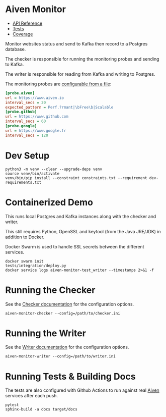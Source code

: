 # Aiven Monitor

  - [API Reference](https://kmichel.github.io/aiven-monitor/)
  - [Tests](https://kmichel.github.io/aiven-monitor/tests/)
  - [Coverage](https://kmichel.github.io/aiven-monitor/coverage/)

Monitor websites status and send to Kafka then record to a Postgres database.

The checker is responsible for running the monitoring probes and sending to Kafka.

The writer is responsible for reading from Kafka and writing to Postgres.

The monitoring probes are [configurable from a file](https://kmichel.github.io/aiven-monitor/aiven_monitor/checker.html#configuration-options):

```ini
[probe.aiven]
url = https://www.aiven.io
interval_secs = 20
expected_pattern = Perf.?rmant|\bFree\b|Scalable
[probe.github]
url = https://www.github.com
interval_secs = 60
[probe.google]
url = https://www.google.fr
interval_secs = 120
```

# Dev Setup
```shell script
python3 -m venv --clear --upgrade-deps venv
source venv/bin/activate
venv/bin/pip install --constraint constraints.txt --requirement dev-requirements.txt
```

# Containerized Demo
This runs local Postgres and Kafka instances along with the checker and writer.

This still requires Python, OpenSSL and keytool (from the Java JRE/JDK) in addition to Docker.

Docker Swarm is used to handle SSL secrets between the different services.
```shell script
docker swarm init
tests/integration/deploy.py
docker service logs aiven-monitor-test_writer --timestamps 2>&1 -f
```

# Running the Checker
See the [Checker documentation](https://kmichel.github.io/aiven-monitor/aiven_monitor/checker.html#configuration-options) for the configuration options. 
```shell script
aiven-monitor-checker --config=/path/to/checker.ini
```

# Running the Writer
See the [Writer documentation](https://kmichel.github.io/aiven-monitor/aiven_monitor/writer.html#configuration-options) for the configuration options.
```shell script
aiven-monitor-writer --config=/path/to/writer.ini
```

# Running Tests & Building Docs
The tests are also configured with Github Actions to run against real [Aiven](https://aiven.io) services after each push.
```shell script
pytest
sphinx-build -a docs target/docs
``` 

